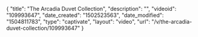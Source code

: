 {
    "title": "The Arcadia Duvet Collection",
    "description": "",
    "videoid": "109993647",
    "date_created": "1502523563",
    "date_modified": "1504811783",
    "type": "captivate",
    "layout": "video",
    "url": "\/v\/the-arcadia-duvet-collection\/109993647"
}